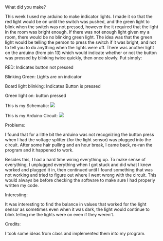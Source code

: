 What did you make?

This week I used my arduino to make indicator lights. I made it so that the red light would be on until the switch was pushed, and the green light to blink when the switch was not pressed, however the it required that the light in the room was bright enough. If there was not enough light given my a room, there would be no blinking green light. The idea was that the green light would be telling the person to press the switch if it was bright, and not to tell you to do anything when the lights were off. There was another light on the arduino (from pin 13) which would indicate whether or not the button was pressed by blinking twice quickly, then once slowly. Put simply:

RED: Indicates button not pressed

Blinking Green: Lights are on indicator

Board light blinking: Indicates Button is pressed

Green light on: button pressed

This is my Schematic: ![](Schematic.heic)

This is my Arduino Circuit: ![](Arduino.heic)


Problems:

I found that for a little bit the arduino was not recognizing the button press when I had the voltage splitter (for the light sensor) was plugged into the circuit. After some hair pulling and an hour break, I came back, re-ran the program and it happened to work.

Besides this, I had a hard time wiring everything up. To make sense of everything, I unplugged everything when I got stuck and did what I knew worked and plugged it in, then continued until I found something that was not working and tried to figure out where I went wrong with the circuit. This would always be before checking the software to make sure I had properly written my code.


Interesting:

It was interesting to find the balance in values that worked for the light sensor as sometimes even when it was dark, the light would continue to blink telling me the lights were on even if they weren't.


Credits:

I took some ideas from class and implemented them into my program.
